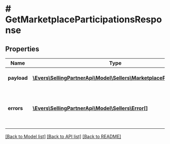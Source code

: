 # # GetMarketplaceParticipationsResponse

## Properties

Name | Type | Description | Notes
------------ | ------------- | ------------- | -------------
**payload** | [**\Evers\SellingPartnerApi\Model\Sellers\MarketplaceParticipation[]**](MarketplaceParticipation.md) | List of marketplace participations. | [optional]
**errors** | [**\Evers\SellingPartnerApi\Model\Sellers\Error[]**](Error.md) | A list of error responses returned when a request is unsuccessful. | [optional]

[[Back to Model list]](../../README.md#models) [[Back to API list]](../../README.md#endpoints) [[Back to README]](../../README.md)
